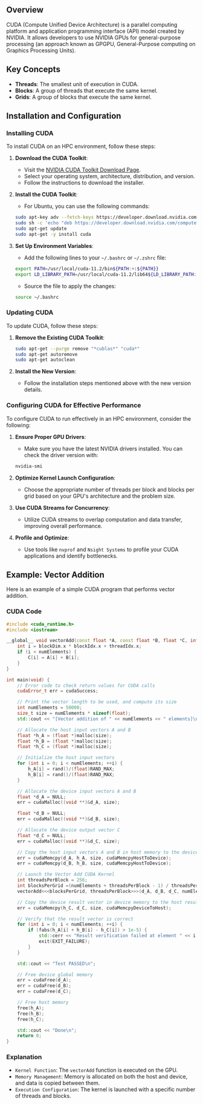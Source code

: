 ## Overview
CUDA (Compute Unified Device Architecture) is a parallel computing platform and application programming interface (API) model created by NVIDIA. It allows developers to use NVIDIA GPUs for general-purpose processing (an approach known as GPGPU, General-Purpose computing on Graphics Processing Units).

## Key Concepts
- **Threads**: The smallest unit of execution in CUDA.
- **Blocks**: A group of threads that execute the same kernel.
- **Grids**: A group of blocks that execute the same kernel.

## Installation and Configuration

### Installing CUDA
To install CUDA on an HPC environment, follow these steps:

1. **Download the CUDA Toolkit**:
    - Visit the [NVIDIA CUDA Toolkit Download Page](https://developer.nvidia.com/cuda-downloads).
    - Select your operating system, architecture, distribution, and version.
    - Follow the instructions to download the installer.

2. **Install the CUDA Toolkit**:
    - For Ubuntu, you can use the following commands:
    ```sh
    sudo apt-key adv --fetch-keys https://developer.download.nvidia.com/compute/cuda/repos/ubuntu1804/x86_64/7fa2af80.pub
    sudo sh -c 'echo "deb https://developer.download.nvidia.com/compute/cuda/repos/ubuntu1804/x86_64 /" > /etc/apt/sources.list.d/cuda.list'
    sudo apt-get update
    sudo apt-get -y install cuda
    ```

3. **Set Up Environment Variables**:
    - Add the following lines to your `~/.bashrc` or `~/.zshrc` file:
    ```sh
    export PATH=/usr/local/cuda-11.2/bin${PATH:+:${PATH}}
    export LD_LIBRARY_PATH=/usr/local/cuda-11.2/lib64${LD_LIBRARY_PATH:+:${LD_LIBRARY_PATH}}
    ```
    - Source the file to apply the changes:
    ```sh
    source ~/.bashrc
    ```

### Updating CUDA
To update CUDA, follow these steps:

1. **Remove the Existing CUDA Toolkit**:
    ```sh
    sudo apt-get --purge remove "*cublas*" "cuda*"
    sudo apt-get autoremove
    sudo apt-get autoclean
    ```

2. **Install the New Version**:
    - Follow the installation steps mentioned above with the new version details.

### Configuring CUDA for Effective Performance
To configure CUDA to run effectively in an HPC environment, consider the following:

1. **Ensure Proper GPU Drivers**:
    - Make sure you have the latest NVIDIA drivers installed. You can check the driver version with:
    ```sh
    nvidia-smi
    ```

2. **Optimize Kernel Launch Configuration**:
    - Choose the appropriate number of threads per block and blocks per grid based on your GPU's architecture and the problem size.

3. **Use CUDA Streams for Concurrency**:
    - Utilize CUDA streams to overlap computation and data transfer, improving overall performance.

4. **Profile and Optimize**:
    - Use tools like `nvprof` and `Nsight Systems` to profile your CUDA applications and identify bottlenecks.

## Example: Vector Addition
Here is an example of a simple CUDA program that performs vector addition.

### CUDA Code
```cpp
#include <cuda_runtime.h>
#include <iostream>

__global__ void vectorAdd(const float *A, const float *B, float *C, int numElements) {
    int i = blockDim.x * blockIdx.x + threadIdx.x;
    if (i < numElements) {
        C[i] = A[i] + B[i];
    }
}

int main(void) {
    // Error code to check return values for CUDA calls
    cudaError_t err = cudaSuccess;

    // Print the vector length to be used, and compute its size
    int numElements = 50000;
    size_t size = numElements * sizeof(float);
    std::cout << "[Vector addition of " << numElements << " elements]\n";

    // Allocate the host input vectors A and B
    float *h_A = (float *)malloc(size);
    float *h_B = (float *)malloc(size);
    float *h_C = (float *)malloc(size);

    // Initialize the host input vectors
    for (int i = 0; i < numElements; ++i) {
        h_A[i] = rand()/(float)RAND_MAX;
        h_B[i] = rand()/(float)RAND_MAX;
    }

    // Allocate the device input vectors A and B
    float *d_A = NULL;
    err = cudaMalloc((void **)&d_A, size);

    float *d_B = NULL;
    err = cudaMalloc((void **)&d_B, size);

    // Allocate the device output vector C
    float *d_C = NULL;
    err = cudaMalloc((void **)&d_C, size);

    // Copy the host input vectors A and B in host memory to the device input vectors in device memory
    err = cudaMemcpy(d_A, h_A, size, cudaMemcpyHostToDevice);
    err = cudaMemcpy(d_B, h_B, size, cudaMemcpyHostToDevice);

    // Launch the Vector Add CUDA Kernel
    int threadsPerBlock = 256;
    int blocksPerGrid =(numElements + threadsPerBlock - 1) / threadsPerBlock;
    vectorAdd<<<blocksPerGrid, threadsPerBlock>>>(d_A, d_B, d_C, numElements);

    // Copy the device result vector in device memory to the host result vector in host memory
    err = cudaMemcpy(h_C, d_C, size, cudaMemcpyDeviceToHost);

    // Verify that the result vector is correct
    for (int i = 0; i < numElements; ++i) {
        if (fabs(h_A[i] + h_B[i] - h_C[i]) > 1e-5) {
            std::cerr << "Result verification failed at element " << i << "!\n";
            exit(EXIT_FAILURE);
        }
    }

    std::cout << "Test PASSED\n";

    // Free device global memory
    err = cudaFree(d_A);
    err = cudaFree(d_B);
    err = cudaFree(d_C);

    // Free host memory
    free(h_A);
    free(h_B);
    free(h_C);

    std::cout << "Done\n";
    return 0;
}
```

### Explanation
- `Kernel Function`: The `vectorAdd` function is executed on the GPU.
- `Memory Management`: Memory is allocated on both the host and device, and data is copied between them.
- `Execution Configuration`: The kernel is launched with a specific number of threads and blocks.

